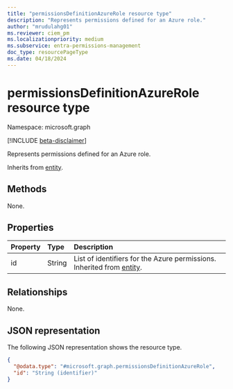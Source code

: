 ```yaml
---
title: "permissionsDefinitionAzureRole resource type"
description: "Represents permissions defined for an Azure role."
author: "mrudulahg01"
ms.reviewer: ciem_pm
ms.localizationpriority: medium
ms.subservice: entra-permissions-management
doc_type: resourcePageType
ms.date: 04/18/2024
---
```


# permissionsDefinitionAzureRole resource type

Namespace: microsoft.graph

[!INCLUDE [beta-disclaimer](../../includes/beta-disclaimer.md)]

Represents permissions defined for an Azure role.

Inherits from [entity](../resources/entity.md).

## Methods
None.

## Properties
|Property|Type|Description|
|:---|:---|:---|
|id|String|List of identifiers for the Azure permissions. Inherited from [entity](../resources/entity.md).|

## Relationships
None.

## JSON representation
The following JSON representation shows the resource type.
<!-- {
  "blockType": "resource",
  "keyProperty": "id",
  "@odata.type": "microsoft.graph.permissionsDefinitionAzureRole",
  "baseType": "microsoft.graph.entity",
  "openType": false
}
-->
``` json
{
  "@odata.type": "#microsoft.graph.permissionsDefinitionAzureRole",
  "id": "String (identifier)"
}
```
